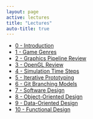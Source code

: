```yaml
---
layout: page
active: lectures
title: "Lectures"
auto-title: true
---
```



- [0 - Introduction](00-introduction)
- [1 - Game Genres](01-game-genres)
- [2 - Graphics Pipeline Review](02-graphics-pipeline)
- [3 - OpenGL Review](03-opengl-review)
- [4 - Simulation Time Steps](04-time-steps)
- [5 - Iterative Prototyping](05-iterative-prototyping)
- [6 - Git Branching Models](06-git-branching)
- [7 - Software Design](07-software-design)
- [8 - Object-Oriented Design](08-object-oriented-design)
- [9 - Data-Oriented Design](09-data-oriented-design)
- [10 - Functional Design](10-functional-programming)


<!--
- [11 - Game Programming Patterns](11-game-patterns)
- [12 - Component-Entity Systems](12-component-entity)
- [13 - Character Animation](13-character-animation)
- [14 - Physically-Based Animation](14-physical-animation)
-->
